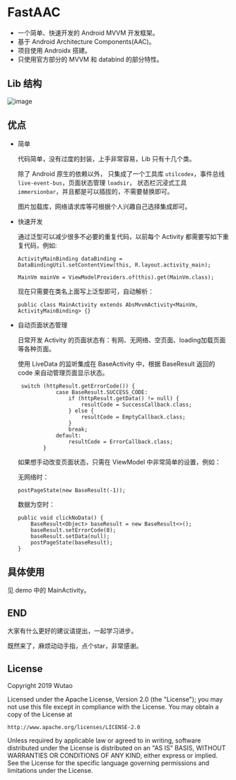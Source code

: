 # FastAAC

- 一个简单、快速开发的 Android MVVM 开发框架。
- 基于 Android Architecture Components(AAC)。
- 项目使用 Androidx 搭建。
- 只使用官方部分的 MVVM 和 databind 的部分特性。

## Lib 结构
   ![image](https://github.com/ldlywt/FastAAC/raw/master/img/structure.png)

## 优点

- 简单
 
    代码简单，没有过度的封装，上手非常容易，Lib 只有十几个类。
    
    除了 Android 原生的依赖以外，
    只集成了一个工具库 `utilcodex`，事件总线 `live-event-bus`，页面状态管理 `loadsir`，
    状态栏沉浸式工具 `immersionbar`，并且都是可以插拔的，不需要替换即可。
    
    图片加载库，网络请求库等可根据个人兴趣自己选择集成即可。
    

- 快速开发

    通过泛型可以减少很多不必要的重复代码，以前每个 Activity 都需要写如下重复代码，例如:
    ```
    ActivityMainBinding dataBinding = DataBindingUtil.setContentView(this, R.layout.activity_main);
    
    MainVm mainVm = ViewModelProviders.of(this).get(MainVm.class);
    ```
    现在只需要在类名上面写上泛型即可，自动解析：
    ```
    public class MainActivity extends AbsMvvmActivity<MainVm, ActivityMainBinding> {}
    ```
    
- 自动页面状态管理

    日常开发 Activity 的页面状态有：有网、无网络、空页面、loading加载页面等各种页面。
    
    使用 LiveData 的监听集成在 BaseActivity 中，根据 BaseResult 返回的 code 来自动管理页面显示状态。
    ```
     switch (httpResult.getErrorCode()) {
                case BaseResult.SUCCESS_CODE:
                    if (httpResult.getData() != null) {
                        resultCode = SuccessCallback.class;
                    } else {
                        resultCode = EmptyCallback.class;
                    }
                    break;
                default:
                    resultCode = ErrorCallback.class;
            }
    ```
    
    如果想手动改变页面状态，只需在 ViewModel 中非常简单的设置，例如：
    
    无网络时：
    ```
    postPageState(new BaseResult(-1));
    ```
    
    数据为空时：
    ```
    public void clickNoData() {
        BaseResult<Object> baseResult = new BaseResult<>();
        baseResult.setErrorCode(0);
        baseResult.setData(null);
        postPageState(baseResult);
    }
    ```
 
## 具体使用
见 demo 中的 MainActivity。   

## END
大家有什么更好的建议请提出，一起学习进步。

既然来了，麻烦动动手指，点个star，非常感谢。
 
## License

Copyright 2019 Wutao

Licensed under the Apache License, Version 2.0 (the "License");
you may not use this file except in compliance with the License.
You may obtain a copy of the License at

    http://www.apache.org/licenses/LICENSE-2.0

Unless required by applicable law or agreed to in writing, software
distributed under the License is distributed on an "AS IS" BASIS,
WITHOUT WARRANTIES OR CONDITIONS OF ANY KIND, either express or implied.
See the License for the specific language governing permissions and
limitations under the License.



